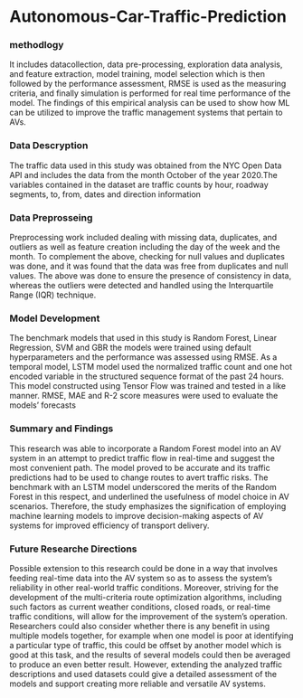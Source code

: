 # Autonomous-Car-Traffic-Prediction

### **methodlogy**

It includes datacollection, data pre-processing, exploration data analysis, and feature extraction, model training, model selection which is then followed by the performance assessment, RMSE is used as the measuring criteria, and finally simulation is performed for real time performance of the model. The findings of this empirical analysis can be used to show how ML can be utilized to improve the traffic management systems that pertain to AVs.

### **Data Descryption**

The traffic data used in this study was obtained from the NYC Open Data API and includes the data from the month October of the year 2020.The variables contained in the dataset are traffic counts by hour, roadway segments, to, from, dates and direction information 

### **Data Preprosseing**
 
 Preprocessing work included dealing with missing data, duplicates, and outliers as well as feature creation including the day of the week and the month. To complement the above, checking for null values and duplicates was done, and it was found that the data was free from duplicates and null values. The above was done to ensure the presence of consistency in data, whereas the outliers were detected and handled using the Interquartile Range (IQR) technique. 
 
 ### **Model Development**
 
 The benchmark models that used in this study is Random Forest, Linear Regression, SVM and GBR the models were trained using default hyperparameters and the performance was assessed using RMSE. As a temporal model, LSTM model used the normalized traffic count and one hot encoded variable in the structured sequence format of the past 24 hours. This model constructed using Tensor Flow   was trained and tested in a like manner. RMSE, MAE and R-2 score measures were used to evaluate the models’ forecasts 

### **Summary and Findings**
 
 This research was able to incorporate a Random Forest model into an AV system in an attempt to predict traffic flow in real-time and suggest the most convenient path. The model proved to be accurate and its traffic predictions had to be used to change routes to avert traffic risks. The benchmark with an LSTM model underscored the merits of the Random Forest in this respect, and underlined the usefulness of model choice in AV scenarios. Therefore, the study emphasizes the signification of employing machine learning models to improve decision-making aspects of AV systems for improved efficiency of transport delivery.
 
### **Future Researche Directions**
 
 Possible extension to this research could be done in a way that involves feeding real-time data into the AV system so as to assess the system’s reliability in other real-world traffic conditions. Moreover, striving for the development of the multi-criteria route optimization algorithms, including such factors as current weather conditions, closed roads, or real-time traffic conditions, will allow for the improvement of the system’s operation. Researchers could also consider whether there is any benefit in using multiple models together, for example when one model is poor at identifying a particular type of traffic, this could be offset by another model which is good at this task, and the results of several models could then be averaged to produce an even better result. However, extending the analyzed traffic descriptions and used datasets could give a detailed assessment of the models and support creating more reliable and versatile AV systems.
 
 
